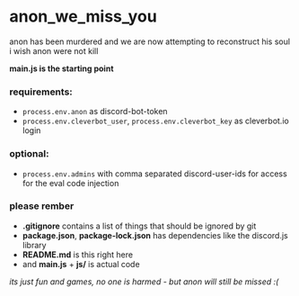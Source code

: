 # anon_we_miss_you
 anon has been murdered and we are now attempting to reconstruct his soul   
 i wish anon were not kill

 **main.js is the starting point** 
### requirements:
 - `process.env.anon` as discord-bot-token
 - `process.env.cleverbot_user`, `process.env.cleverbot_key` as cleverbot.io login

### optional:
 - `process.env.admins` with comma separated discord-user-ids for access for the eval code injection

### please rember  
 - **.gitignore** contains a list of things that should be ignored by git  
 - **package.json**, **package-lock.json** has dependencies like the discord.js library  
 - **README.md** is this right here   
 - and **main.js** + **js/** is actual code  

*its just fun and games, no one is harmed - but anon will still be missed :(*

